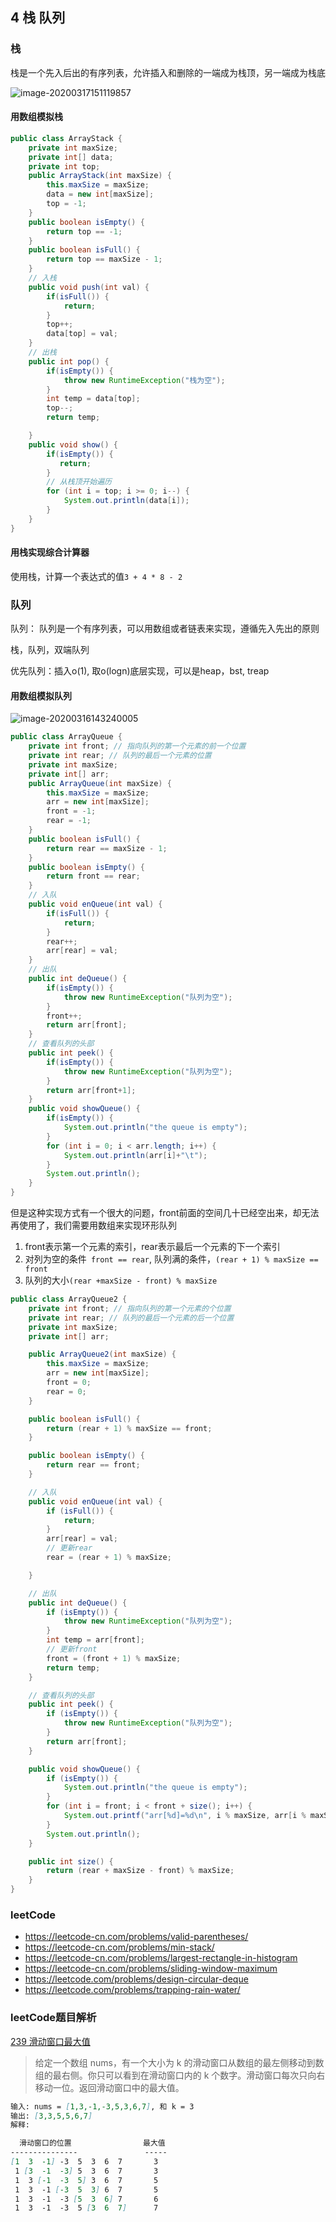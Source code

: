 ## 4 栈 队列 

### 栈

栈是一个先入后出的有序列表，允许插入和删除的一端成为栈顶，另一端成为栈底

![image-20200317151119857](D:\my-web-learn\gitbooks\dataStructure-and-algorithm\images\image-20200317151119857.png)

#### 用数组模拟栈

```java
public class ArrayStack {
    private int maxSize;
    private int[] data;
    private int top;
    public ArrayStack(int maxSize) {
        this.maxSize = maxSize;
        data = new int[maxSize];
        top = -1;
    }
    public boolean isEmpty() {
        return top == -1;
    }
    public boolean isFull() {
        return top == maxSize - 1;
    }
    // 入栈
    public void push(int val) {
        if(isFull()) {
            return;
        }
        top++;
        data[top] = val;
    }
    // 出栈
    public int pop() {
        if(isEmpty()) {
            throw new RuntimeException("栈为空");
        }
        int temp = data[top];
        top--;
        return temp;

    }
    public void show() {
        if(isEmpty()) {
           return;
        }
        // 从栈顶开始遍历
        for (int i = top; i >= 0; i--) {
            System.out.println(data[i]);
        }
    }
}
```

#### 用栈实现综合计算器

使用栈，计算一个表达式的值`3 + 4 * 8 - 2`

### 队列

队列： 队列是一个有序列表，可以用数组或者链表来实现，遵循先入先出的原则

栈，队列，双端队列

优先队列：插入o(1), 取o(logn)底层实现，可以是heap，bst, treap

#### 用数组模拟队列

![image-20200316143240005](D:\my-web-learn\gitbooks\dataStructure-and-algorithm\images\image-20200316143240005.png)

```java
public class ArrayQueue {
    private int front; // 指向队列的第一个元素的前一个位置
    private int rear; // 队列的最后一个元素的位置
    private int maxSize;
    private int[] arr;
    public ArrayQueue(int maxSize) {
        this.maxSize = maxSize;
        arr = new int[maxSize];
        front = -1;
        rear = -1;
    }
    public boolean isFull() {
        return rear == maxSize - 1;
    }
    public boolean isEmpty() {
        return front == rear;
    }
    // 入队
    public void enQueue(int val) {
        if(isFull()) {
            return;
        }
        rear++;
        arr[rear] = val;
    }
    // 出队
    public int deQueue() {
        if(isEmpty()) {
            throw new RuntimeException("队列为空");
        }
        front++;
        return arr[front];
    }
    // 查看队列的头部
    public int peek() {
        if(isEmpty()) {
            throw new RuntimeException("队列为空");
        }
        return arr[front+1];
    }
    public void showQueue() {
        if(isEmpty()) {
            System.out.println("the queue is empty");
        }
        for (int i = 0; i < arr.length; i++) {
            System.out.println(arr[i]+"\t");
        }
        System.out.println();
    }
}

```

但是这种实现方式有一个很大的问题，front前面的空间几十已经空出来，却无法再使用了，我们需要用数组来实现环形队列

1. front表示第一个元素的索引，rear表示最后一个元素的下一个索引
2. 对列为空的条件` front == rear`,  队列满的条件，`(rear + 1) % maxSize == front`
3. 队列的大小`(rear +maxSize - front) % maxSize`

```java
public class ArrayQueue2 {
    private int front; // 指向队列的第一个元素的个位置
    private int rear; // 队列的最后一个元素的后一个位置
    private int maxSize;
    private int[] arr;

    public ArrayQueue2(int maxSize) {
        this.maxSize = maxSize;
        arr = new int[maxSize];
        front = 0;
        rear = 0;
    }

    public boolean isFull() {
        return (rear + 1) % maxSize == front;
    }

    public boolean isEmpty() {
        return rear == front;
    }

    // 入队
    public void enQueue(int val) {
        if (isFull()) {
            return;
        }
        arr[rear] = val;
        // 更新rear
        rear = (rear + 1) % maxSize;

    }

    // 出队
    public int deQueue() {
        if (isEmpty()) {
            throw new RuntimeException("队列为空");
        }
        int temp = arr[front];
        // 更新front
        front = (front + 1) % maxSize;
        return temp;
    }

    // 查看队列的头部
    public int peek() {
        if (isEmpty()) {
            throw new RuntimeException("队列为空");
        }
        return arr[front];
    }

    public void showQueue() {
        if (isEmpty()) {
            System.out.println("the queue is empty");
        }
        for (int i = front; i < front + size(); i++) {
            System.out.printf("arr[%d]=%d\n", i % maxSize, arr[i % maxSize]);
        }
        System.out.println();
    }

    public int size() {
        return (rear + maxSize - front) % maxSize;
    }
}
```

### leetCode

- https://leetcode-cn.com/problems/valid-parentheses/
- https://leetcode-cn.com/problems/min-stack/
- https://leetcode-cn.com/problems/largest-rectangle-in-histogram
- https://leetcode-cn.com/problems/sliding-window-maximum
- https://leetcode.com/problems/design-circular-deque
- https://leetcode.com/problems/trapping-rain-water/

### leetCode题目解析

[239 滑动窗口最大值](https://leetcode-cn.com/problems/sliding-window-maximum/)

>给定一个数组 nums，有一个大小为 k 的滑动窗口从数组的最左侧移动到数组的最右侧。你只可以看到在滑动窗口内的 k 个数字。滑动窗口每次只向右移动一位。返回滑动窗口中的最大值。

```markdown
输入: nums = [1,3,-1,-3,5,3,6,7], 和 k = 3
输出: [3,3,5,5,6,7] 
解释: 

  滑动窗口的位置                最大值
---------------               -----
[1  3  -1] -3  5  3  6  7       3
 1 [3  -1  -3] 5  3  6  7       3
 1  3 [-1  -3  5] 3  6  7       5
 1  3  -1 [-3  5  3] 6  7       5
 1  3  -1  -3 [5  3  6] 7       6
 1  3  -1  -3  5 [3  6  7]      7
```

